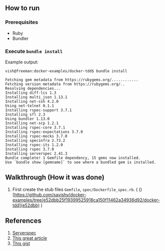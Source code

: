 ## How to run

### Prerequisites

* Ruby 
* Bundler

### Execute `bundle install`

Example output:

```
vish@freeman:docker-examples/docker-tdd$ bundle install

Fetching gem metadata from https://rubygems.org/............
Fetching version metadata from https://rubygems.org/..
Resolving dependencies...
Installing diff-lcs 1.3
Installing multi_json 1.13.1
Installing net-ssh 4.2.0
Using net-telnet 0.1.1
Installing rspec-support 3.7.1
Installing sfl 2.3
Using bundler 1.13.0
Installing net-scp 1.2.1
Installing rspec-core 3.7.1
Installing rspec-expectations 3.7.0
Installing rspec-mocks 3.7.0
Installing specinfra 2.73.2
Installing rspec-its 1.2.0
Installing rspec 3.7.0
Installing serverspec 2.41.3
Bundle complete! 1 Gemfile dependency, 15 gems now installed.
Use `bundle show [gemname]` to see where a bundled gem is installed.
```

## Walkthrough (How it was done)

1. First create the stub files `Gemfile`, `spec/Dockerfile_spec.rb`. ( ()[https://github.com/savishy/docker-examples/tree/e52dbb25f19399525918ca150f11462a34936d92/docker-tdd](e52dbb) ) 


## References

1. [Serverspec](http://serverspec.org/)
1. [This great article](https://medium.com/@jesseadametz/test-driven-development-for-your-dockerfiles-350d4d415df7)
1. [This gist](https://gist.github.com/jadametz/f131def1253bbfe6f2d5ef975c20b768#file-docker-serverspec-tree)